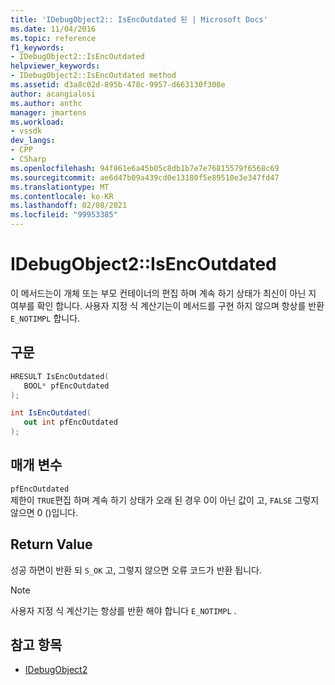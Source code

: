 ```yaml
---
title: 'IDebugObject2:: IsEncOutdated 된 | Microsoft Docs'
ms.date: 11/04/2016
ms.topic: reference
f1_keywords:
- IDebugObject2::IsEncOutdated
helpviewer_keywords:
- IDebugObject2::IsEncOutdated method
ms.assetid: d3a8c02d-895b-478c-9957-d663130f308e
author: acangialosi
ms.author: anthc
manager: jmartens
ms.workload:
- vssdk
dev_langs:
- CPP
- CSharp
ms.openlocfilehash: 94f861e6a45b05c8db1b7e7e76815579f6568c69
ms.sourcegitcommit: ae6d47b09a439cd0e13180f5e89510e3e347fd47
ms.translationtype: MT
ms.contentlocale: ko-KR
ms.lasthandoff: 02/08/2021
ms.locfileid: "99953385"
---
```

# <a name="idebugobject2isencoutdated"></a>IDebugObject2::IsEncOutdated
이 메서드는이 개체 또는 부모 컨테이너의 편집 하며 계속 하기 상태가 최신이 아닌 지 여부를 확인 합니다. 사용자 지정 식 계산기는이 메서드를 구현 하지 않으며 항상를 반환 `E_NOTIMPL` 합니다.

## <a name="syntax"></a>구문

```cpp
HRESULT IsEncOutdated(
   BOOL* pfEncOutdated
);
```

```csharp
int IsEncOutdated(
   out int pfEncOutdated
);
```

## <a name="parameters"></a>매개 변수
`pfEncOutdated`\
제한이 `TRUE`편집 하며 계속 하기 상태가 오래 된 경우 0이 아닌 값이 고, `FALSE` 그렇지 않으면 0 ()입니다.

## <a name="return-value"></a>Return Value
 성공 하면이 반환 되 `S_OK` 고, 그렇지 않으면 오류 코드가 반환 됩니다.

> [!NOTE]
> 사용자 지정 식 계산기는 항상를 반환 해야 합니다 `E_NOTIMPL` .

## <a name="see-also"></a>참고 항목
- [IDebugObject2](../../../extensibility/debugger/reference/idebugobject2.md)
